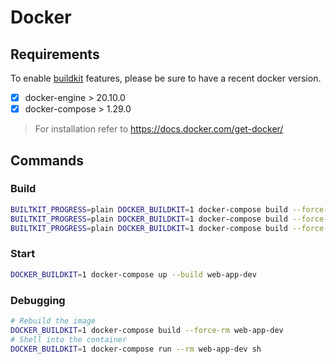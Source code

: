 # Docker

## Requirements

To enable [buildkit](https://docs.docker.com/develop/develop-images/build_enhancements/) features, please be sure to have a recent docker version.

- [x] docker-engine > 20.10.0
- [x] docker-compose > 1.29.0

> For installation refer to https://docs.docker.com/get-docker/

## Commands

### Build

```bash
BUILTKIT_PROGRESS=plain DOCKER_BUILDKIT=1 docker-compose build --force-rm --progress=plain workspaces-deps
BUILTKIT_PROGRESS=plain DOCKER_BUILDKIT=1 docker-compose build --force-rm --progress=plain builder
BUILTKIT_PROGRESS=plain DOCKER_BUILDKIT=1 docker-compose build --force-rm --progress=plain production
```

### Start

```bash
DOCKER_BUILDKIT=1 docker-compose up --build web-app-dev
```

### Debugging

```bash
# Rebuild the image
DOCKER_BUILDKIT=1 docker-compose build --force-rm web-app-dev
# Shell into the container
DOCKER_BUILDKIT=1 docker-compose run --rm web-app-dev sh
```
